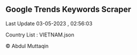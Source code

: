 

## Google Trends Keywords Scraper 
 
Last Update 03-05-2023 , 02:56:03

Country List :
VIETNAM.json



© Abdul Muttaqin 
